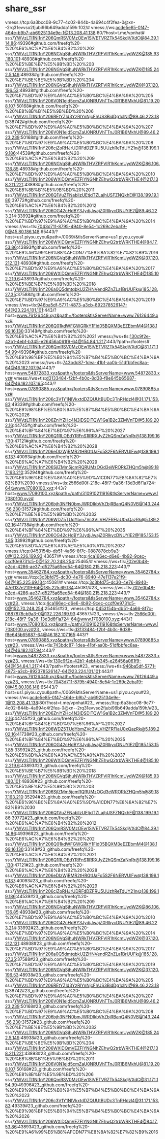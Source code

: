 # share_ssr


vmess://tcp:6a3bcc08-9c77-4c02-844b-4a694c4f2fea-0@xn--2rq31evvso2fjubi96b649adda159h:102/#
vmess://ws:acde5e85-0f47-464e-b9b7-ab6925134e9e-1@13.208.41.138:80/?host=t.me/vpnhat#
ss://YWVzLTI1Ni1nY206QmRSV0MzOEw1SlVETVRZTk54SkdjVXdC@84.39.114.86:49396#github.com/freefq%20-%20%E6%AC%A7%E6%B4%B2%20%202
ss://YWVzLTI1Ni1nY206NGVqSjhuNWRkTHVZRFVIR1hKcmUydWZK@185.93.180.101:48938#github.com/freefq%20-%20%E5%BE%B7%E5%9B%BD%20%203
ss://YWVzLTI1Ni1nY206NGVqSjhuNWRkTHVZRFVIR1hKcmUydWZK@185.242.5.149:48938#github.com/freefq%20-%20%E7%BE%8E%E5%9B%BD%20%204
ss://YWVzLTI1Ni1nY206NGVqSjhuNWRkTHVZRFVIR1hKcmUydWZK@37.120.196.53:48938#github.com/freefq%20-%20%E7%BD%97%E9%A9%AC%E5%B0%BC%E4%BA%9A%20%205
ss://YWVzLTI1Ni1nY206V0N1ejd5cmZaU0NRUVhTTnJ0R1B6MkhU@81.19.208.107:50168#github.com/freefq%20-%20%E8%8B%B1%E5%9B%BD%20%206
ss://YWVzLTI1Ni1nY206REtYZld3YzRlYnNjcFhUS3BidDg1clNI@89.46.223.189:38742#github.com/freefq%20-%20%E7%BD%97%E9%A9%AC%E5%B0%BC%E4%BA%9A%20%207
ss://YWVzLTI1Ni1nY206V0N1ejd5cmZaU0NRUVhTTnJ0R1B6MkhU@89.46.223.239:50168#github.com/freefq%20-%20%E7%BD%97%E9%A9%AC%E5%B0%BC%E4%BA%9A%20%208
ss://YWVzLTI1Ni1nY206cjZoRHJrUDRFdDZFRU5UUzhReTdUY21n@138.199.19.186:44539#github.com/freefq%20-%20%E6%AC%A7%E6%B4%B2%20%209
ss://YWVzLTI1Ni1nY206NGVqSjhuNWRkTHVZRFVIR1hKcmUydWZK@86.106.136.85:48938#github.com/freefq%20-%20%E7%BD%97%E9%A9%AC%E5%B0%BC%E4%BA%9A%20%2010
ss://YWVzLTI1Ni1nY206WXlDQmVEZFlYNGNhZEhwQ2trbWRKTHE4@217.138.211.221:43893#github.com/freefq%20-%20%E8%8B%B1%E5%9B%BD%20%2011
ss://YWVzLTI1Ni1nY206Q1VuZFNabllzUEtjdTZLajhUSFZNQkhE@138.199.19.186:39772#github.com/freefq%20-%20%E6%AC%A7%E6%B4%B2%20%2012
ss://YWVzLTI1Ni1nY206OG42cHdBY3JydjJwajZ0RlkycDNUYlE2@89.46.223.214:33992#github.com/freefq%20-%20%E7%BD%97%E9%A9%AC%E5%B0%BC%E4%BA%9A%20%2014
vmess://ws+tls:7043d711-8795-4940-8e54-1c269c2eba19-0@45.80.186.148:65443/?host=us1.piyou.cyou&path=/0069/&tlsServerName=us1.piyou.cyou#
ss://YWVzLTI1Ni1nY206WXlDQmVEZFlYNGNhZEhwQ2trbWRKTHE4@84.17.53.86:43893#github.com/freefq%20-%20%E9%A6%99%E6%B8%AFCDN77%E8%8A%82%E7%82%B9%2016
ss://YWVzLTI1Ni1nY206NGVqSjhuNWRkTHVZRFVIR1hKcmUydWZK@37.120.212.131:48938#github.com/freefq%20-%20%E7%BD%97%E9%A9%AC%E5%B0%BC%E4%BA%9A%20%2017
ss://YWVzLTI1Ni1nY206WXlDQmVEZFlYNGNhZEhwQ2trbWRKTHE4@185.102.219.6:43893#github.com/freefq%20-%20%E5%BE%B7%E5%9B%BD%20%2018
ss://YWVzLTI1Ni1nY206a0Q5dmtqbkU2ZHNVendRZnZLa1BrUUFk@185.128.27.35:37588#github.com/freefq%20-%20%E7%BD%97%E9%A9%AC%E5%B0%BC%E4%BA%9A%20%2019
vmess://ws+tls:946ba5df-5771-4873-a3cb-892378526147-64@23.224.101.101:443/?host=www.76126449.xyz&path=/footers&tlsServerName=www.76126449.xyz#
ss://YWVzLTI1Ni1nY206Q01kdWFGWGRkY1Fid05BQXM3eEZEbmM4@138.199.16.130:33148#github.com/freefq%20-%20%E6%AC%A7%E6%B4%B2%20%2021
vmess://ws+tls:130c9f2e-42b1-4ebf-b345-e26456a061f9-64@154.84.1.217:443/?path=/footers#
ss://YWVzLTI1Ni1nY206QmRSV0MzOEw1SlVETVRZTk54SkdjVXdC@31.171.154.99:49396#github.com/freefq%20-%20%E9%98%BF%E5%B0%94%E5%B7%B4%E5%B0%BC%E4%BA%9A%20%2023
vmess://ws+tls:743bdc87-1dea-41bf-aa0b-51dfbbfec8aa-64@46.182.107.94:443/?host=www.54872833.xyz&path=/footers&tlsServerName=www.54872833.xyz#
vmess://ws+tls:d3133484-f2bf-4b0c-8d38-f8e645b65687-64@46.182.107.165:443/?host=www.07890885.xyz&path=/footers&tlsServerName=www.07890885.xyz#
ss://YWVzLTI1Ni1nY206c3V1Y1NlVkxtdDZQUUtBUDc3TnRHdzl4@31.171.153.83:49339#github.com/freefq%20-%20%E9%98%BF%E5%B0%94%E5%B7%B4%E5%B0%BC%E4%BA%9A%20%2026
ss://YWVzLTI1Ni1nY206ZnlYZHc4N3lDSDlTQW1Ga1B2c3ZMVnFD@5.189.202.16:44745#github.com/freefq%20-%20%E4%BF%84%E7%BD%97%E6%96%AF%20%2027
ss://YWVzLTI1Ni1nY206Q1RLOEdYRlFnS1lRRXJyZ2hQSmZaNnRr@138.199.16.130:47121#github.com/freefq%20-%20%E6%AC%A7%E6%B4%B2%20%2028
ss://YWVzLTI1Ni1nY206eDIzWjRMR2tHRGtUaFo5S2F6NERVUlFw@138.199.16.137:40093#github.com/freefq%20-%20%E6%AC%A7%E6%B4%B2%20%2029
ss://YWVzLTI1Ni1nY206SjlZMm5jcmRQRUMzOGd3eWRORkZHQm5h@89.187.163.210:35294#github.com/freefq%20-%20%E6%96%B0%E5%8A%A0%E5%9D%A1CDN77%E8%8A%82%E7%82%B9%2030
vmess://ws+tls:2566d00f-218c-48f7-9a36-13d3d6f1a724-64@www.17080100.xyz:443/?host=www.17080100.xyz&path=/path/310910211916&tlsServerName=www.17080100.xyz#
ss://YWVzLTI1Ni1nY206bjh3NFN0bmJWRDlkbVhZbjRBanQ4N0VB@143.244.56.230:31572#github.com/freefq%20-%20%E7%BE%8E%E5%9B%BD%20%2032
ss://YWVzLTI1Ni1nY206WDZ5TUdYbmZVc3VLVHZFRFlaU0xQazRk@5.189.202.16:41738#github.com/freefq%20-%20%E4%BF%84%E7%BD%97%E6%96%AF%20%2035
ss://YWVzLTI1Ni1nY206OG42cHdBY3JydjJwajZ0RlkycDNUYlE2@185.153.151.85:33992#github.com/freefq%20-%20%E5%8D%A2%E6%A3%AE%E5%A0%A1%20%2037
vmess://tcp:0453154b-db51-4a66-8f7c-0887878cb9a3-0@132.226.169.93:43657/#
vmess://tcp:4ca166ec-d6e6-4b92-9cec-ccdf0e9731c5-0@152.70.248.254:25465/#
vmess://ws+tls:702e0b48-e2cd-4286-ae37-d5275a65ed54-64@180.215.218.223:443/?host=www.35462784.xyz&path=/footers&tlsServerName=www.35462784.xyz#
vmess://tcp:3c3bfd75-dc30-4e76-8940-47e1137e21f9-64@185.225.69.134:45081/#
vmess://tcp:3c3bfd75-dc30-4e76-8940-47e1137e21f9-64@185.225.69.134:45081/#23_
vmess://ws+tls:702e0b48-e2cd-4286-ae37-d5275a65ed54-64@180.215.218.223:443/?host=www.35462784.xyz&path=/footers&tlsServerName=www.35462784.xyz#23_
vmess://tcp:4ca166ec-d6e6-4b92-9cec-ccdf0e9731c5-0@152.70.248.254:25465/#23_
vmess://tcp:0453154b-db51-4a66-8f7c-0887878cb9a3-0@132.226.169.93:43657/#23_
vmess://ws+tls:2566d00f-218c-48f7-9a36-13d3d6f1a724-64@www.17080100.xyz:443/?host=www.17080100.xyz&path=/path/310910211916&tlsServerName=www.17080100.xyz#23_
vmess://ws+tls:d3133484-f2bf-4b0c-8d38-f8e645b65687-64@46.182.107.165:443/?host=www.07890885.xyz&path=/footers&tlsServerName=www.07890885.xyz#23_
vmess://ws+tls:743bdc87-1dea-41bf-aa0b-51dfbbfec8aa-64@46.182.107.94:443/?host=www.54872833.xyz&path=/footers&tlsServerName=www.54872833.xyz#23_
vmess://ws+tls:130c9f2e-42b1-4ebf-b345-e26456a061f9-64@154.84.1.217:443/?path=/footers#23_
vmess://ws+tls:946ba5df-5771-4873-a3cb-892378526147-64@23.224.101.101:443/?host=www.76126449.xyz&path=/footers&tlsServerName=www.76126449.xyz#23_
vmess://ws+tls:7043d711-8795-4940-8e54-1c269c2eba19-0@45.80.186.148:65443/?host=us1.piyou.cyou&path=/0069/&tlsServerName=us1.piyou.cyou#23_
vmess://ws:acde5e85-0f47-464e-b9b7-ab6925134e9e-1@13.208.41.138:80/?host=t.me/vpnhat#23_
vmess://tcp:6a3bcc08-9c77-4c02-844b-4a694c4f2fea-0@xn--2rq31evvso2fjubi96b649adda159h/#23_
ss://YWVzLTI1Ni1nY206ZnlYZHc4N3lDSDlTQW1Ga1B2c3ZMVnFD@5.189.202.16:44745#23_github.com/freefq%20-%20%E4%BF%84%E7%BD%97%E6%96%AF%20%2027
ss://YWVzLTI1Ni1nY206WDZ5TUdYbmZVc3VLVHZFRFlaU0xQazRk@5.189.202.16:41738#23_github.com/freefq%20-%20%E4%BF%84%E7%BD%97%E6%96%AF%20%2035
ss://YWVzLTI1Ni1nY206OG42cHdBY3JydjJwajZ0RlkycDNUYlE2@185.153.151.85:33992#23_github.com/freefq%20-%20%E5%8D%A2%E6%A3%AE%E5%A0%A1%20%2037
ss://YWVzLTI1Ni1nY206WXlDQmVEZFlYNGNhZEhwQ2trbWRKTHE4@185.102.219.6:43893#23_github.com/freefq%20-%20%E5%BE%B7%E5%9B%BD%20%2018
ss://YWVzLTI1Ni1nY206NGVqSjhuNWRkTHVZRFVIR1hKcmUydWZK@185.93.180.101:48938#23_github.com/freefq%20-%20%E5%BE%B7%E5%9B%BD%20%203
ss://YWVzLTI1Ni1nY206SjlZMm5jcmRQRUMzOGd3eWRORkZHQm5h@89.187.163.210:35294#23_github.com/freefq%20-%20%E6%96%B0%E5%8A%A0%E5%9D%A1CDN77%E8%8A%82%E7%82%B9%2030
ss://YWVzLTI1Ni1nY206Q1VuZFNabllzUEtjdTZLajhUSFZNQkhE@138.199.19.186:39772#23_github.com/freefq%20-%20%E6%AC%A7%E6%B4%B2%20%2012
ss://YWVzLTI1Ni1nY206QmRSV0MzOEw1SlVETVRZTk54SkdjVXdC@84.39.114.86:49396#23_github.com/freefq%20-%20%E6%AC%A7%E6%B4%B2%20%202
ss://YWVzLTI1Ni1nY206Q01kdWFGWGRkY1Fid05BQXM3eEZEbmM4@138.199.16.130:33148#23_github.com/freefq%20-%20%E6%AC%A7%E6%B4%B2%20%2021
ss://YWVzLTI1Ni1nY206Q1RLOEdYRlFnS1lRRXJyZ2hQSmZaNnRr@138.199.16.130:47121#23_github.com/freefq%20-%20%E6%AC%A7%E6%B4%B2%20%2028
ss://YWVzLTI1Ni1nY206eDIzWjRMR2tHRGtUaFo5S2F6NERVUlFw@138.199.16.137:40093#23_github.com/freefq%20-%20%E6%AC%A7%E6%B4%B2%20%2029
ss://YWVzLTI1Ni1nY206cjZoRHJrUDRFdDZFRU5UUzhReTdUY21n@138.199.19.186:44539#23_github.com/freefq%20-%20%E6%AC%A7%E6%B4%B2%20%209
ss://YWVzLTI1Ni1nY206NGVqSjhuNWRkTHVZRFVIR1hKcmUydWZK@86.106.136.85:48938#23_github.com/freefq%20-%20%E7%BD%97%E9%A9%AC%E5%B0%BC%E4%BA%9A%20%2010
ss://YWVzLTI1Ni1nY206OG42cHdBY3JydjJwajZ0RlkycDNUYlE2@89.46.223.214:33992#23_github.com/freefq%20-%20%E7%BD%97%E9%A9%AC%E5%B0%BC%E4%BA%9A%20%2014
ss://YWVzLTI1Ni1nY206NGVqSjhuNWRkTHVZRFVIR1hKcmUydWZK@37.120.212.131:48938#23_github.com/freefq%20-%20%E7%BD%97%E9%A9%AC%E5%B0%BC%E4%BA%9A%20%2017
ss://YWVzLTI1Ni1nY206a0Q5dmtqbkU2ZHNVendRZnZLa1BrUUFk@185.128.27.35:37588#23_github.com/freefq%20-%20%E7%BD%97%E9%A9%AC%E5%B0%BC%E4%BA%9A%20%2019
ss://YWVzLTI1Ni1nY206NGVqSjhuNWRkTHVZRFVIR1hKcmUydWZK@37.120.196.53:48938#23_github.com/freefq%20-%20%E7%BD%97%E9%A9%AC%E5%B0%BC%E4%BA%9A%20%205
ss://YWVzLTI1Ni1nY206REtYZld3YzRlYnNjcFhUS3BidDg1clNI@89.46.223.189:38742#23_github.com/freefq%20-%20%E7%BD%97%E9%A9%AC%E5%B0%BC%E4%BA%9A%20%207
ss://YWVzLTI1Ni1nY206V0N1ejd5cmZaU0NRUVhTTnJ0R1B6MkhU@89.46.223.239:50168#23_github.com/freefq%20-%20%E7%BD%97%E9%A9%AC%E5%B0%BC%E4%BA%9A%20%208
ss://YWVzLTI1Ni1nY206bjh3NFN0bmJWRDlkbVhZbjRBanQ4N0VB@143.244.56.230:31572#23_github.com/freefq%20-%20%E7%BE%8E%E5%9B%BD%20%2032
ss://YWVzLTI1Ni1nY206NGVqSjhuNWRkTHVZRFVIR1hKcmUydWZK@185.242.5.149:48938#23_github.com/freefq%20-%20%E7%BE%8E%E5%9B%BD%20%204
ss://YWVzLTI1Ni1nY206WXlDQmVEZFlYNGNhZEhwQ2trbWRKTHE4@217.138.211.221:43893#23_github.com/freefq%20-%20%E8%8B%B1%E5%9B%BD%20%2011
ss://YWVzLTI1Ni1nY206V0N1ejd5cmZaU0NRUVhTTnJ0R1B6MkhU@81.19.208.107:50168#23_github.com/freefq%20-%20%E8%8B%B1%E5%9B%BD%20%206
ss://YWVzLTI1Ni1nY206QmRSV0MzOEw1SlVETVRZTk54SkdjVXdC@31.171.154.99:49396#23_github.com/freefq%20-%20%E9%98%BF%E5%B0%94%E5%B7%B4%E5%B0%BC%E4%BA%9A%20%2023
ss://YWVzLTI1Ni1nY206c3V1Y1NlVkxtdDZQUUtBUDc3TnRHdzl4@31.171.153.83:49339#23_github.com/freefq%20-%20%E9%98%BF%E5%B0%94%E5%B7%B4%E5%B0%BC%E4%BA%9A%20%2026
ss://YWVzLTI1Ni1nY206WXlDQmVEZFlYNGNhZEhwQ2trbWRKTHE4@84.17.53.86:43893#23_github.com/freefq%20-%20%E9%A6%99%E6%B8%AFCDN77%E8%8A%82%E7%82%B9%2016
